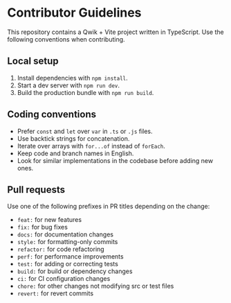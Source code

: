 # Contributor Guidelines

This repository contains a Qwik + Vite project written in TypeScript. Use the following conventions when contributing.

## Local setup

1. Install dependencies with `npm install`.
2. Start a dev server with `npm run dev`.
3. Build the production bundle with `npm run build`.

## Coding conventions

- Prefer `const` and `let` over `var` in `.ts` or `.js` files.
- Use backtick strings for concatenation.
- Iterate over arrays with `for...of` instead of `forEach`.
- Keep code and branch names in English.
- Look for similar implementations in the codebase before adding new ones.

## Pull requests

Use one of the following prefixes in PR titles depending on the change:

- `feat:` for new features
- `fix:` for bug fixes
- `docs:` for documentation changes
- `style:` for formatting-only commits
- `refactor:` for code refactoring
- `perf:` for performance improvements
- `test:` for adding or correcting tests
- `build:` for build or dependency changes
- `ci:` for CI configuration changes
- `chore:` for other changes not modifying src or test files
- `revert:` for revert commits

